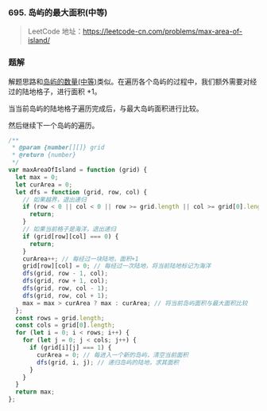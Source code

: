### 695. 岛屿的最大面积(中等)

> LeetCode 地址：https://leetcode-cn.com/problems/max-area-of-island/

### 题解

解题思路和[岛屿的数量(中等)](https://github.com/kerwin-ly/Blog/blob/master/algorithm/dfs/200.%20%E5%B2%9B%E5%B1%BF%E6%95%B0%E9%87%8F(%E4%B8%AD%E7%AD%89).md)类似。在遍历各个岛屿的过程中，我们额外需要对经过的陆地格子，进行面积 +1。

当当前岛屿的陆地格子遍历完成后，与最大岛屿面积进行比较。

然后继续下一个岛屿的遍历。
```js
/**
 * @param {number[][]} grid
 * @return {number}
 */
var maxAreaOfIsland = function (grid) {
  let max = 0;
  let curArea = 0;
  let dfs = function (grid, row, col) {
    // 如果越界，退出递归
    if (row < 0 || col < 0 || row >= grid.length || col >= grid[0].length) {
      return;
    }
    // 如果当前格子是海洋，退出递归
    if (grid[row][col] === 0) {
      return;
    }
    curArea++; // 每经过一块陆地，面积+1
    grid[row][col] = 0; // 每经过一次陆地，将当前陆地标记为海洋
    dfs(grid, row - 1, col);
    dfs(grid, row + 1, col);
    dfs(grid, row, col - 1);
    dfs(grid, row, col + 1);
    max = max > curArea ? max : curArea; // 将当前岛屿面积与最大面积比较
  };
  const rows = grid.length;
  const cols = grid[0].length;
  for (let i = 0; i < rows; i++) {
    for (let j = 0; j < cols; j++) {
      if (grid[i][j] === 1) {
        curArea = 0; // 每进入一个新的岛屿，清空当前面积
        dfs(grid, i, j); // 递归岛屿的陆地，求其面积
      }
    }
  }
  return max;
};
```
